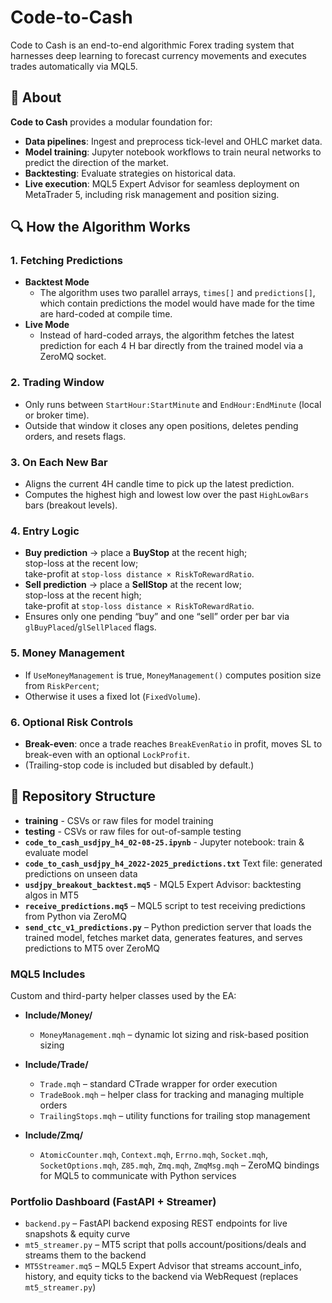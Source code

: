 # Code-to-Cash
Code to Cash is an end-to-end algorithmic Forex trading system that harnesses deep learning to forecast currency movements and executes trades automatically via MQL5.
## 📖 About
**Code to Cash** provides a modular foundation for:
- **Data pipelines**: Ingest and preprocess tick-level and OHLC market data.
- **Model training**: Jupyter notebook workflows to train neural networks to predict the direction of the market.
- **Backtesting**: Evaluate strategies on historical data.
- **Live execution**: MQL5 Expert Advisor for seamless deployment on MetaTrader 5, including risk management and position sizing.
## 🔍 How the Algorithm Works
### 1. Fetching Predictions
- **Backtest Mode**  
  - The algorithm uses two parallel arrays, `times[]` and `predictions[]`, which contain predictions the model would have made for the time are hard-coded at compile time.  
- **Live Mode**  
  - Instead of hard-coded arrays, the algorithm fetches the latest prediction for each 4 H bar directly from the trained model via a ZeroMQ socket.
### 2. Trading Window  
   - Only runs between `StartHour:StartMinute` and `EndHour:EndMinute` (local or broker time).  
   - Outside that window it closes any open positions, deletes pending orders, and resets flags.
### 3. On Each New Bar
   - Aligns the current 4H candle time to pick up the latest prediction.  
   - Computes the highest high and lowest low over the past `HighLowBars` bars (breakout levels).
### 4. Entry Logic
   - **Buy prediction** → place a **BuyStop** at the recent high;  
     stop-loss at the recent low;  
     take-profit at `stop-loss distance × RiskToRewardRatio`.  
   - **Sell prediction** → place a **SellStop** at the recent low;  
     stop-loss at the recent high;  
     take-profit at `stop-loss distance × RiskToRewardRatio`.  
   - Ensures only one pending “buy” and one “sell” order per bar via `glBuyPlaced`/`glSellPlaced` flags.
### 5. Money Management
   - If `UseMoneyManagement` is true, `MoneyManagement()` computes position size from `RiskPercent`;  
   - Otherwise it uses a fixed lot (`FixedVolume`).
### 6. Optional Risk Controls
   - **Break-even**: once a trade reaches `BreakEvenRatio` in profit, moves SL to break-even with an optional `LockProfit`.  
   - (Trailing-stop code is included but disabled by default.)


## 📂 Repository Structure
- **training** - CSVs or raw files for model training
- **testing** - CSVs or raw files for out-of-sample testing
- **`code_to_cash_usdjpy_h4_02-08-25.ipynb`** - Jupyter notebook: train & evaluate model
- **`code_to_cash_usdjpy_h4_2022-2025_predictions.txt`** Text file: generated predictions on unseen data
- **`usdjpy_breakout_backtest.mq5`** - MQL5 Expert Advisor: backtesting algos in MT5
- **`receive_predictions.mq5`** – MQL5 script to test receiving predictions from Python via ZeroMQ  
- **`send_ctc_v1_predictions.py`** – Python prediction server that loads the trained model, fetches market data, generates features, and serves predictions to MT5 over ZeroMQ
### MQL5 Includes
Custom and third-party helper classes used by the EA:

- **Include/Money/**  
  - `MoneyManagement.mqh` – dynamic lot sizing and risk-based position sizing  

- **Include/Trade/**  
  - `Trade.mqh` – standard CTrade wrapper for order execution  
  - `TradeBook.mqh` – helper class for tracking and managing multiple orders  
  - `TrailingStops.mqh` – utility functions for trailing stop management  

- **Include/Zmq/**  
  - `AtomicCounter.mqh`, `Context.mqh`, `Errno.mqh`, `Socket.mqh`,  
    `SocketOptions.mqh`, `Z85.mqh`, `Zmq.mqh`, `ZmqMsg.mqh` – ZeroMQ bindings for MQL5 to communicate with Python services

### Portfolio Dashboard (FastAPI + Streamer)
- `backend.py` – FastAPI backend exposing REST endpoints for live snapshots & equity curve  
- `mt5_streamer.py` – MT5 script that polls account/positions/deals and streams them to the backend
- `MT5Streamer.mq5` – MQL5 Expert Advisor that streams account_info, history, and equity ticks to the backend via WebRequest (replaces `mt5_streamer.py`)  

